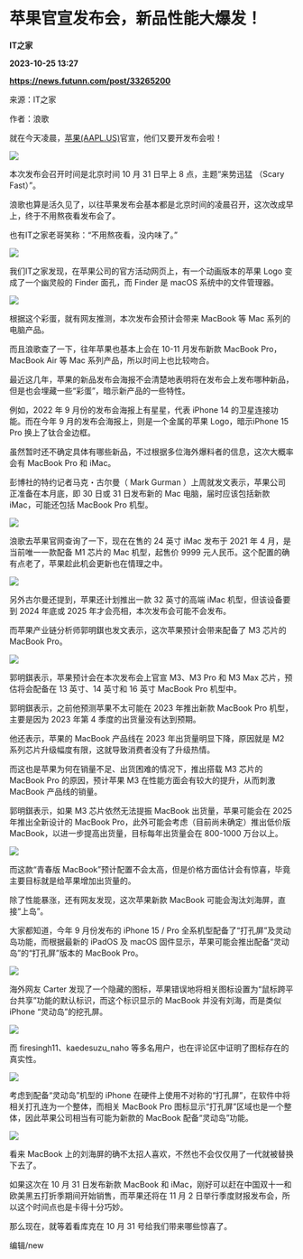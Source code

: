 # 苹果官宣发布会，新品性能大爆发！
**IT之家**

**2023-10-25 13:27**

**https://news.futunn.com/post/33265200**

来源：IT之家

作者：浪歌

就在今天凌晨，[苹果(AAPL.US)](https://www.futunn.com/quote/stock?m=us&code=AAPL)官宣，他们又要开发布会啦！

![](https://postimg.futunn.com/16982387998961168713632.jpeg)

本次发布会召开时间是北京时间 10 月 31 日早上 8 点，主题“来势迅猛 （Scary Fast）”。

浪歌也算是活久见了，以往苹果发布会基本都是北京时间的凌晨召开，这次改成早上，终于不用熬夜看发布会了。

也有IT之家老哥笑称：“不用熬夜看，没内味了。”

![](https://postimg.futunn.com/16982387998541454854318.png)

我们IT之家发现，在苹果公司的官方活动网页上，有一个动画版本的苹果 Logo 变成了一个幽灵般的 Finder 面孔，而 Finder 是 macOS 系统中的文件管理器。

![](https://postimg.futunn.com/16982387998836614849737.jpeg)

根据这个彩蛋，就有网友推测，本次发布会预计会带来 MacBook 等 Mac 系列的电脑产品。

而且浪歌查了一下，往年苹果也基本上会在 10-11 月发布新款 MacBook Pro，MacBook Air 等 Mac 系列产品，所以时间上也比较吻合。

最近这几年，苹果的新品发布会海报不会清楚地表明将在发布会上发布哪种新品，但是也会埋藏一些“彩蛋”，暗示新产品的一些特性。

例如，2022 年 9 月份的发布会海报上有星星，代表 iPhone 14 的卫星连接功能。而在今年 9 月的发布会海报上，则是一个金属的苹果 Logo，暗示iPhone 15 Pro 换上了钛合金边框。

虽然暂时还不确定具体有哪些新品，不过根据多位海外爆料者的信息，这次大概率会有 MacBook Pro 和 iMac。

彭博社的特约记者马克・古尔曼（ Mark Gurman ）上周就发文表示，苹果公司正准备在本月底，即 30 日或 31 日发布新的 Mac 电脑，届时应该包括新款 iMac，可能还包括 MacBook Pro 机型。

![](https://postimg.futunn.com/1698238799887240752239.jpeg)

浪歌去苹果官网查询了一下，现在在售的 24 英寸 iMac 发布于 2021 年 4 月，是当前唯一一款配备 M1 芯片的 Mac 机型，起售价 9999 元人民币。这个配置的确有点老了，苹果趁此机会更新也在情理之中。

![](https://postimg.futunn.com/16982388000107027512373.jpeg)

另外古尔曼还提到，苹果还计划推出一款 32 英寸的高端 iMac 机型，但该设备要到 2024 年底或 2025 年才会亮相，本次发布会可能不会发布。

而苹果产业链分析师郭明錤也发文表示，这次苹果预计会带来配备了 M3 芯片的 MacBook Pro。

![](https://postimg.futunn.com/16982387999308824693140.png)

郭明錤表示，苹果预计会在本次发布会上官宣 M3、M3 Pro 和 M3 Max 芯片，预估将会配备在 13 英寸、14 英寸和 16 英寸 MacBook Pro 机型中。

郭明錤表示，之前他预测苹果不太可能在 2023 年推出新款 MacBook Pro 机型，主要是因为 2023 年第 4 季度的出货量没有达到预期。

他还表示，苹果的 MacBook 产品线在 2023 年出货量明显下降，原因就是 M2 系列芯片升级幅度有限，这就导致消费者没有了升级热情。

而这也是苹果为何在销量不足、出货困难的情况下，推出搭载 M3 芯片的 MacBook Pro 的原因，预计苹果 M3 在性能方面会有较大的提升，从而刺激 MacBook 产品线的销量。

郭明錤表示，如果 M3 芯片依然无法提振 MacBook 出货量，苹果可能会在 2025 年推出全新设计的 MacBook Pro，此外可能会考虑（目前尚未确定）推出低价版 MacBook，以进一步提高出货量，目标每年出货量会在 800-1000 万台以上。

![](https://postimg.futunn.com/16982387999198831065046.png)

而这款“青春版 MacBook”预计配置不会太高，但是价格方面估计会有惊喜，毕竟主要目标就是给苹果增加出货量的。

除了性能暴涨，还有网友发现，这次苹果新款 MacBook 可能会淘汰刘海屏，直接“上岛”。

大家都知道，今年 9 月份发布的 iPhone 15 / Pro 全系机型配备了“打孔屏”及灵动岛功能，而根据最新的 iPadOS 及 macOS 固件显示，苹果可能会推出配备“灵动岛”的“打孔屏”版本的 MacBook Pro。

![](https://postimg.futunn.com/16982387999518285865097.png)

海外网友 Carter 发现了一个隐藏的图标，苹果错误地将相关图标设置为“鼠标跨平台共享”功能的默认标识，而这个标识显示的 MacBook 并没有刘海，而是类似 iPhone “灵动岛”的挖孔屏。

![](https://postimg.futunn.com/16982388000439830695963.png)

而 firesingh11、kaedesuzu\_naho 等多名用户，也在评论区中证明了图标存在的真实性。

![](https://postimg.futunn.com/16982387999626075097434.png)

考虑到配备“灵动岛”机型的 iPhone 在硬件上使用不对称的“打孔屏”，在软件中将相关打孔连为一个整体，而相关 MacBook Pro 图标显示“打孔屏”区域也是一个整体，因此苹果公司相当有可能为新款的 MacBook 配备“灵动岛”功能。

![](https://postimg.futunn.com/16982388000539592147751.png)

看来 MacBook 上的刘海屏的确不太招人喜欢，不然也不会仅仅用了一代就被替换下去了。

如果这次在 10 月 31 日发布新款 MacBook 和 iMac，刚好可以赶在中国双十一和欧美黑五打折季期间开始销售，而苹果还将在 11 月 2 日举行季度财报发布会，所以这个时间点也是卡得十分巧妙。

那么现在，就等着看库克在 10 月 31 号给我们带来哪些惊喜了。

编辑/new